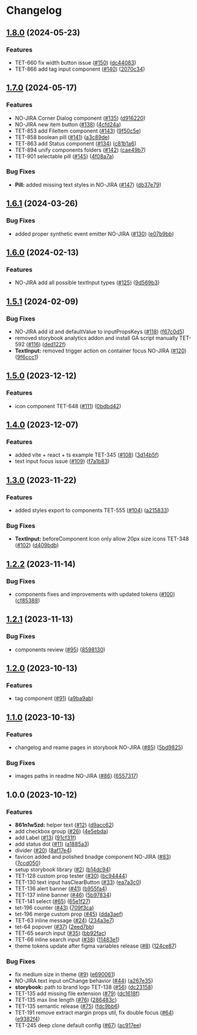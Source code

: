 # Changelog

## [1.8.0](https://github.com/VirtusLab/tetrisly-react/compare/v1.7.0...v1.8.0) (2024-05-23)


### Features

* TET-660 fix width button issue ([#150](https://github.com/VirtusLab/tetrisly-react/issues/150)) ([dc44083](https://github.com/VirtusLab/tetrisly-react/commit/dc440831d33c51e0edea6fcb3acf7ba884f9382c))
* TET-866 add tag input component ([#140](https://github.com/VirtusLab/tetrisly-react/issues/140)) ([2070c34](https://github.com/VirtusLab/tetrisly-react/commit/2070c34b3477c3c1ba53fd9041d22ce7297a4450))

## [1.7.0](https://github.com/VirtusLab/tetrisly-react/compare/v1.6.1...v1.7.0) (2024-05-17)


### Features

* NO-JIRA Corner Dialog component ([#135](https://github.com/VirtusLab/tetrisly-react/issues/135)) ([d916220](https://github.com/VirtusLab/tetrisly-react/commit/d916220f5d6f3e022ca8ec81e76ec69df2fc17e4))
* NO-JIRA new item button ([#138](https://github.com/VirtusLab/tetrisly-react/issues/138)) ([4cfd24a](https://github.com/VirtusLab/tetrisly-react/commit/4cfd24a9a829c2728cae0b7157b4d1e67a136c26))
* TET-853 add FileItem component ([#143](https://github.com/VirtusLab/tetrisly-react/issues/143)) ([9f50c5e](https://github.com/VirtusLab/tetrisly-react/commit/9f50c5e1478b12f633fcab89bacc36083c37d853))
* TET-858 boolean pill ([#141](https://github.com/VirtusLab/tetrisly-react/issues/141)) ([a3c89de](https://github.com/VirtusLab/tetrisly-react/commit/a3c89dee1dabf88645af1dd17e2c13d00f2fcb3d))
* TET-863 add Status component ([#134](https://github.com/VirtusLab/tetrisly-react/issues/134)) ([c81b1a6](https://github.com/VirtusLab/tetrisly-react/commit/c81b1a6997eab528f56f6ef54e565dc947d48ce5))
* TET-894 unify components folders ([#142](https://github.com/VirtusLab/tetrisly-react/issues/142)) ([cae49b7](https://github.com/VirtusLab/tetrisly-react/commit/cae49b7670a942883b15ce89bac4cb4a06f5ea36))
* TET-901 selectable pill ([#145](https://github.com/VirtusLab/tetrisly-react/issues/145)) ([4f08a7a](https://github.com/VirtusLab/tetrisly-react/commit/4f08a7a14788a1d8cf7aef638e4a0904f1014f3b))


### Bug Fixes

* **Pill:** added missing text styles in NO-JIRA ([#147](https://github.com/VirtusLab/tetrisly-react/issues/147)) ([db37e79](https://github.com/VirtusLab/tetrisly-react/commit/db37e799cffa49877b6d86e48c36c8f2d5d325e4))

## [1.6.1](https://github.com/VirtusLab/tetrisly-react/compare/v1.6.0...v1.6.1) (2024-03-26)


### Bug Fixes

* added proper synthetic event emitter NO-JIRA ([#130](https://github.com/VirtusLab/tetrisly-react/issues/130)) ([e07b9bb](https://github.com/VirtusLab/tetrisly-react/commit/e07b9bb4a5454f8e6940311a0b18abe89828107d))

## [1.6.0](https://github.com/VirtusLab/tetrisly-react/compare/v1.5.1...v1.6.0) (2024-02-13)


### Features

* NO-JIRA add all possible textInput types ([#125](https://github.com/VirtusLab/tetrisly-react/issues/125)) ([9d569b3](https://github.com/VirtusLab/tetrisly-react/commit/9d569b3e1111e7490e62518537bf13b5e2dae2ff))

## [1.5.1](https://github.com/VirtusLab/tetrisly-react/compare/v1.5.0...v1.5.1) (2024-02-09)


### Bug Fixes

* NO-JIRA add id and defaultValue to inputPropsKeys ([#118](https://github.com/VirtusLab/tetrisly-react/issues/118)) ([f67c0d5](https://github.com/VirtusLab/tetrisly-react/commit/f67c0d5316ef966fd8a5684a98a5b8a27e25b7ab))
* removed storybook analytics addon and install GA script manually TET-592 ([#116](https://github.com/VirtusLab/tetrisly-react/issues/116)) ([ded122f](https://github.com/VirtusLab/tetrisly-react/commit/ded122fc8c3d317268f6c6f839b7aba9aa0a5004))
* **TextInput:** removed trigger action on container focus NO-JIRA ([#120](https://github.com/VirtusLab/tetrisly-react/issues/120)) ([9f6ccc1](https://github.com/VirtusLab/tetrisly-react/commit/9f6ccc1ca73ae3a313bb148db031098ff259259f))

## [1.5.0](https://github.com/VirtusLab/tetrisly-react/compare/v1.4.0...v1.5.0) (2023-12-12)


### Features

* icon component TET-648 ([#111](https://github.com/VirtusLab/tetrisly-react/issues/111)) ([0bdbd42](https://github.com/VirtusLab/tetrisly-react/commit/0bdbd42638e8dec9877a53877f171b26dda860bd))

## [1.4.0](https://github.com/VirtusLab/tetrisly-react/compare/v1.3.0...v1.4.0) (2023-12-07)


### Features

* added vite + react + ts example TET-345 ([#108](https://github.com/VirtusLab/tetrisly-react/issues/108)) ([3d14b5f](https://github.com/VirtusLab/tetrisly-react/commit/3d14b5f1b959b11f9379d7baa73f75b7dfe22c9e))
* text input focus issue ([#109](https://github.com/VirtusLab/tetrisly-react/issues/109)) ([f7a1b83](https://github.com/VirtusLab/tetrisly-react/commit/f7a1b83abed2168f223942808ffc5276c0f2ab16))

## [1.3.0](https://github.com/VirtusLab/tetrisly-react/compare/v1.2.2...v1.3.0) (2023-11-22)


### Features

* added styles export to components TET-555 ([#104](https://github.com/VirtusLab/tetrisly-react/issues/104)) ([a215833](https://github.com/VirtusLab/tetrisly-react/commit/a215833c663370fa451194f124cff0b870edd29b))


### Bug Fixes

* **TextInput:** beforeComponent Icon only allow 20px size icons TET-348 ([#102](https://github.com/VirtusLab/tetrisly-react/issues/102)) ([d409bdb](https://github.com/VirtusLab/tetrisly-react/commit/d409bdbe3b6353a23dbf983625fc24ee437f81ef))

## [1.2.2](https://github.com/VirtusLab/tetrisly-react/compare/v1.2.1...v1.2.2) (2023-11-14)


### Bug Fixes

* components fixes and improvements with updated tokens ([#100](https://github.com/VirtusLab/tetrisly-react/issues/100)) ([cf85388](https://github.com/VirtusLab/tetrisly-react/commit/cf853886e3dd862c4f906eea2aa5b1c9344a413f))

## [1.2.1](https://github.com/VirtusLab/tetrisly-react/compare/v1.2.0...v1.2.1) (2023-11-13)


### Bug Fixes

* components review ([#95](https://github.com/VirtusLab/tetrisly-react/issues/95)) ([8598130](https://github.com/VirtusLab/tetrisly-react/commit/8598130f769338402c22a5f8a7c3cf3a296d378d))


## [1.2.0](https://github.com/VirtusLab/tetrisly-react/compare/v1.1.0...v1.2.0) (2023-10-13)


### Features

* tag component ([#91](https://github.com/VirtusLab/tetrisly-react/issues/91)) ([a9ba9ab](https://github.com/VirtusLab/tetrisly-react/commit/a9ba9abbb96f13cde9a4be6174436c798234dbba))

## [1.1.0](https://github.com/VirtusLab/tetrisly-react/compare/v1.0.0...v1.1.0) (2023-10-13)


### Features

* changelog and reame pages in storybook NO-JIRA ([#85](https://github.com/VirtusLab/tetrisly-react/issues/85)) ([5bd9825](https://github.com/VirtusLab/tetrisly-react/commit/5bd9825e7e99492f608a91b9f65807d6c39987f3))


### Bug Fixes

* images paths in readme NO-JIRA ([#86](https://github.com/VirtusLab/tetrisly-react/issues/86)) ([6557317](https://github.com/VirtusLab/tetrisly-react/commit/6557317f6edea19fce4bf7a53d1708aaaa5689bc))

## 1.0.0 (2023-10-12)


### Features

* **861n1w5zd:** helper text ([#12](https://github.com/VirtusLab/tetrisly-react/issues/12)) ([d9acc62](https://github.com/VirtusLab/tetrisly-react/commit/d9acc62ab61a7aa4cbc20cf4e932c9874deaa13c))
* add checkbox group ([#26](https://github.com/VirtusLab/tetrisly-react/issues/26)) ([4e5ebda](https://github.com/VirtusLab/tetrisly-react/commit/4e5ebda842fce345745b7e794971d220bb1ff214))
* add Label ([#13](https://github.com/VirtusLab/tetrisly-react/issues/13)) ([91cf31f](https://github.com/VirtusLab/tetrisly-react/commit/91cf31f3e6211676b8078db006fb1db8e1a7bd9d))
* add status dot ([#11](https://github.com/VirtusLab/tetrisly-react/issues/11)) ([a1885a3](https://github.com/VirtusLab/tetrisly-react/commit/a1885a3020555e8af6eb848e85bb1a07687253ae))
* divider ([#20](https://github.com/VirtusLab/tetrisly-react/issues/20)) ([8af17e4](https://github.com/VirtusLab/tetrisly-react/commit/8af17e45e00293b38ded8eae9c0dc705dfd7746a))
* favicon added and polished bnadge component NO-JIRA ([#83](https://github.com/VirtusLab/tetrisly-react/issues/83)) ([7ccd050](https://github.com/VirtusLab/tetrisly-react/commit/7ccd050a04c88f27bb8eaa422d4dd3ea6d15f619))
* setup storybook library ([#2](https://github.com/VirtusLab/tetrisly-react/issues/2)) ([b14dc94](https://github.com/VirtusLab/tetrisly-react/commit/b14dc94aef1450a6aabafe714a82bc757d9006d3))
* TET-128 custom prop tester ([#30](https://github.com/VirtusLab/tetrisly-react/issues/30)) ([bc94444](https://github.com/VirtusLab/tetrisly-react/commit/bc9444479a28a4f37f00513ee23d933e8eac16ac))
* TET-130 text input hasClearButton ([#33](https://github.com/VirtusLab/tetrisly-react/issues/33)) ([ea7a3c0](https://github.com/VirtusLab/tetrisly-react/commit/ea7a3c092a5378d2b667bbc92db95327e2d92e5d))
* TET-136 alert banner ([#41](https://github.com/VirtusLab/tetrisly-react/issues/41)) ([b955fa4](https://github.com/VirtusLab/tetrisly-react/commit/b955fa41980ef3d1f90a239c3957df848e5e3a9e))
* TET-137 inline banner ([#46](https://github.com/VirtusLab/tetrisly-react/issues/46)) ([5b97834](https://github.com/VirtusLab/tetrisly-react/commit/5b9783496fc4383362cccf23a8fe7d6cbe9c3732))
* TET-141 select ([#65](https://github.com/VirtusLab/tetrisly-react/issues/65)) ([65e1f27](https://github.com/VirtusLab/tetrisly-react/commit/65e1f278e0ffe0852726b1d8e1edc40106d071ff))
* tet-196 counter ([#43](https://github.com/VirtusLab/tetrisly-react/issues/43)) ([709f3ca](https://github.com/VirtusLab/tetrisly-react/commit/709f3ca61591fa7bf25d86faa8cd1db2302a83d6))
* tet-196 merge custom prop ([#45](https://github.com/VirtusLab/tetrisly-react/issues/45)) ([dda3aef](https://github.com/VirtusLab/tetrisly-react/commit/dda3aef73106dcae22d4a75cd10b9040ba448948))
* TET-63 inline message ([#24](https://github.com/VirtusLab/tetrisly-react/issues/24)) ([234a3e7](https://github.com/VirtusLab/tetrisly-react/commit/234a3e74ed633b1cccf8af676e488a8ed5b67ef3))
* tet-64 popover ([#37](https://github.com/VirtusLab/tetrisly-react/issues/37)) ([2eed7bb](https://github.com/VirtusLab/tetrisly-react/commit/2eed7bb0b8f657211241f39bdfd7f0aa818defbf))
* TET-65 search input  ([#35](https://github.com/VirtusLab/tetrisly-react/issues/35)) ([bb92fac](https://github.com/VirtusLab/tetrisly-react/commit/bb92facd09bf52170ec07ac6d799633f6007f94d))
* TET-66 inline search input ([#38](https://github.com/VirtusLab/tetrisly-react/issues/38)) ([11483e1](https://github.com/VirtusLab/tetrisly-react/commit/11483e1dc3ca43d3e5a0adba30233971b17a7bda))
* theme tokens update after figma variables release ([#8](https://github.com/VirtusLab/tetrisly-react/issues/8)) ([124ce87](https://github.com/VirtusLab/tetrisly-react/commit/124ce873f213f8bd39235c357711235a90d90ca7))


### Bug Fixes

* fix medium size in theme ([#9](https://github.com/VirtusLab/tetrisly-react/issues/9)) ([e690061](https://github.com/VirtusLab/tetrisly-react/commit/e690061ca930be884128d1fb82858f9810cbefa8))
* NO-JIRA text input onChange behavior ([#44](https://github.com/VirtusLab/tetrisly-react/issues/44)) ([a267e35](https://github.com/VirtusLab/tetrisly-react/commit/a267e3540e968101195a7a4120a01a3659be1d28))
* **storybook:** path to brand logo TET-138 ([#56](https://github.com/VirtusLab/tetrisly-react/issues/56)) ([dc23158](https://github.com/VirtusLab/tetrisly-react/commit/dc2315832bc241a1642c52a3f5bcd9b734727e3c))
* TET-135 add missing file extension ([#79](https://github.com/VirtusLab/tetrisly-react/issues/79)) ([dc1618f](https://github.com/VirtusLab/tetrisly-react/commit/dc1618fd2c325782e1cab8184210c9b1a2618ec5))
* TET-135 max line length ([#76](https://github.com/VirtusLab/tetrisly-react/issues/76)) ([286483c](https://github.com/VirtusLab/tetrisly-react/commit/286483c47dc5eddf4bf237b955b5732689e20a66))
* TET-135 semantic release ([#75](https://github.com/VirtusLab/tetrisly-react/issues/75)) ([fdc9bb6](https://github.com/VirtusLab/tetrisly-react/commit/fdc9bb69bd6103f13afc5079b3cb9e9305bca599))
* TET-191 remove extract margin props util, fix double focus ([#64](https://github.com/VirtusLab/tetrisly-react/issues/64)) ([e9382f4](https://github.com/VirtusLab/tetrisly-react/commit/e9382f47357d18bf557bb6ebb17ddf5a2fe09268))
* TET-245 deep clone default config ([#67](https://github.com/VirtusLab/tetrisly-react/issues/67)) ([ac917ee](https://github.com/VirtusLab/tetrisly-react/commit/ac917eeaf7666af4be34d8345ee04cc3a32c309e))
